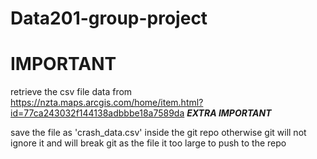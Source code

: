 # Data201-group-project

# **IMPORTANT**

retrieve the csv file data from https://nzta.maps.arcgis.com/home/item.html?id=77ca243032f144138adbbbe18a7589da
***EXTRA IMPORTANT***

save the file as 'crash_data.csv' inside the git repo otherwise git will not ignore it and will break git as the file it too large 
to push to the repo 

